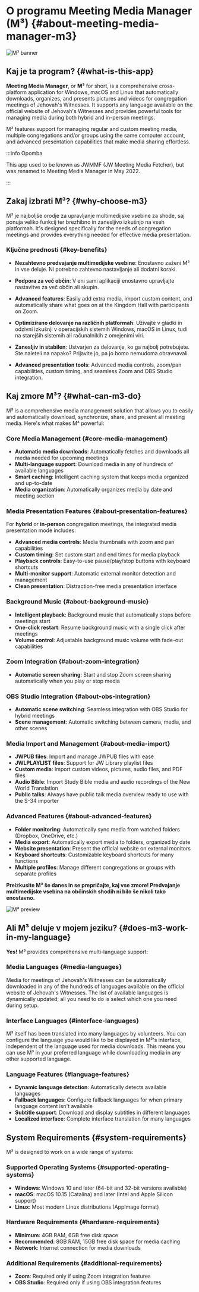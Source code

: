 # O programu Meeting Media Manager (M³) {#about-meeting-media-manager-m3}

![M³ banner](./../assets/m3-banner.png)

## Kaj je ta program? {#what-is-this-app}

**Meeting Media Manager**, or **M³** for short, is a comprehensive cross-platform application for Windows, macOS and Linux that automatically downloads, organizes, and presents pictures and videos for congregation meetings of Jehovah's Witnesses. It supports any language available on the official website of Jehovah's Witnesses and provides powerful tools for managing media during both hybrid and in-person meetings.

M³ features support for managing regular and custom meeting media, multiple congregations and/or groups using the same computer account, and advanced presentation capabilities that make media sharing effortless.

:::info Opomba

This app used to be known as JWMMF (JW Meeting Media Fetcher), but was renamed to Meeting Media Manager in May 2022.

:::

## Zakaj izbrati M³? {#why-choose-m3}

M³ je najboljše orodje za upravljanje multimedijske vsebine za shode, saj ponuja veliko funkcij ter brezhibno in zanesljivo izkušnjo na vseh platformah. It's designed specifically for the needs of congregation meetings and provides everything needed for effective media presentation.

### Ključne prednosti {#key-benefits}

- **Nezahtevno predvajanje multimedijske vsebine**: Enostavno zaženi M³ in vse deluje. Ni potrebno zahtevno nastavljanje ali dodatni koraki.

- **Podpora za več občin**: V eni sami aplikaciji enostavno upravljajte nastavitve za več občin ali skupin.

- **Advanced features**: Easily add extra media, import custom content, and automatically share what goes on at the Kingdom Hall with participants on Zoom.

- **Optimizirano delovanje na različnih platformah**: Uživajte v gladki in odzivni izkušnji v operacijskih sistemih Windows, macOS in Linux, tudi na starejših sistemih ali računalnikih z omejenimi viri.

- **Zanesljiv in stabilen**: Ustvarjen za delovanje, ko ga najbolj potrebujete. Ste naleteli na napako? Prijavite jo, pa jo bomo nemudoma obravnavali.

- **Advanced presentation tools**: Advanced media controls, zoom/pan capabilities, custom timing, and seamless Zoom and OBS Studio integration.

## Kaj zmore M³? {#what-can-m3-do}

M³ is a comprehensive media management solution that allows you to easily and automatically download, synchronize, share, and present all meeting media. Here's what makes M³ powerful:

### Core Media Management {#core-media-management}

- **Automatic media downloads**: Automatically fetches and downloads all media needed for upcoming meetings
- **Multi-language support**: Download media in any of hundreds of available languages
- **Smart caching**: Intelligent caching system that keeps media organized and up-to-date
- **Media organization**: Automatically organizes media by date and meeting section

### Media Presentation Features {#about-presentation-features}

For **hybrid** or **in-person** congregation meetings, the integrated media presentation mode includes:

- **Advanced media controls**: Media thumbnails with zoom and pan capabilities
- **Custom timing**: Set custom start and end times for media playback
- **Playback controls**: Easy-to-use pause/play/stop buttons with keyboard shortcuts
- **Multi-monitor support**: Automatic external monitor detection and management
- **Clean presentation**: Distraction-free media presentation interface

### Background Music {#about-background-music}

- **Intelligent playback**: Background music that automatically stops before meetings start
- **One-click restart**: Resume background music with a single click after meetings
- **Volume control**: Adjustable background music volume with fade-out capabilities

### Zoom Integration {#about-zoom-integration}

- **Automatic screen sharing**: Start and stop Zoom screen sharing automatically when you play or stop media

### OBS Studio Integration {#about-obs-integration}

- **Automatic scene switching**: Seamless integration with OBS Studio for hybrid meetings
- **Scene management**: Automatic switching between camera, media, and other scenes

### Media Import and Management {#about-media-import}

- **JWPUB files**: Import and manage JWPUB files with ease
- **JWLPLAYLIST files**: Support for JW Library playlist files
- **Custom media**: Import custom videos, pictures, audio files, and PDF files
- **Audio Bible**: Import Study Bible media and audio recordings of the New World Translation
- **Public talks**: Always have public talk media overview ready to use with the S-34 importer

### Advanced Features {#about-advanced-features}

- **Folder monitoring**: Automatically sync media from watched folders (Dropbox, OneDrive, etc.)
- **Media export**: Automatically export media to folders, organized by date
- **Website presentation**: Present the official website on external monitors
- **Keyboard shortcuts**: Customizable keyboard shortcuts for many functions
- **Multiple profiles**: Manage different congregations or groups with separate profiles

**Preizkusite M³ še danes in se prepričajte, kaj vse zmore! Predvajanje multimedijske vsebina na občinskih shodih ni bilo še nikoli tako enostavno.**

![M³ preview](./../assets/m3-preview.png)

## Ali M³ deluje v mojem jeziku? {#does-m3-work-in-my-language}

**Yes!** M³ provides comprehensive multi-language support:

### Media Languages {#media-languages}

Media for meetings of Jehovah's Witnesses can be automatically downloaded in any of the hundreds of languages available on the official website of Jehovah's Witnesses. The list of available languages is dynamically updated; all you need to do is select which one you need during setup.

### Interface Languages {#interface-languages}

M³ itself has been translated into many languages by volunteers. You can configure the language you would like to be displayed in M³'s interface, independent of the language used for media downloads. This means you can use M³ in your preferred language while downloading media in any other supported language.

### Language Features {#language-features}

- **Dynamic language detection**: Automatically detects available languages
- **Fallback languages**: Configure fallback languages for when primary language content isn't available
- **Subtitle support**: Download and display subtitles in different languages
- **Localized interface**: Complete interface translation for many languages

## System Requirements {#system-requirements}

M³ is designed to work on a wide range of systems:

### Supported Operating Systems {#supported-operating-systems}

- **Windows**: Windows 10 and later (64-bit and 32-bit versions available)
- **macOS**: macOS 10.15 (Catalina) and later (Intel and Apple Silicon support)
- **Linux**: Most modern Linux distributions (AppImage format)

### Hardware Requirements {#hardware-requirements}

- **Minimum**: 4GB RAM, 6GB free disk space
- **Recommended**: 8GB RAM, 15GB free disk space for media caching
- **Network**: Internet connection for media downloads

### Additional Requirements {#additional-requirements}

- **Zoom**: Required only if using Zoom integration features
- **OBS Studio**: Required only if using OBS integration features
